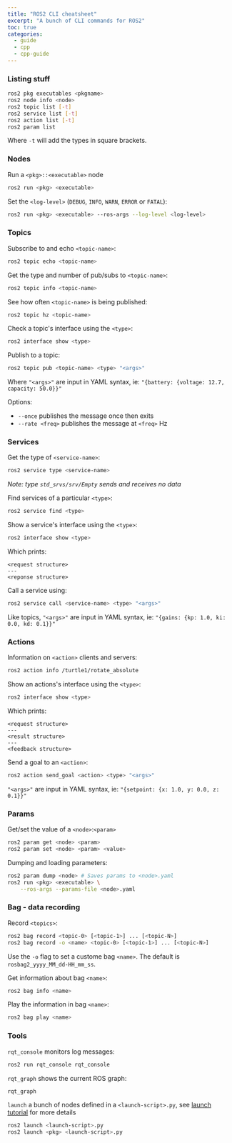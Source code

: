 ```yaml
---
title: "ROS2 CLI cheatsheet"
excerpt: "A bunch of CLI commands for ROS2"
toc: true
categories:
  - guide
  - cpp
  - cpp-guide
---
```


### Listing stuff

```sh
ros2 pkg executables <pkgname>
ros2 node info <node>
ros2 topic list [-t]
ros2 service list [-t]
ros2 action list [-t]
ros2 param list
```

Where `-t` will add the types in square brackets.

### Nodes

Run a `<pkg>::<executable>` node

```sh
ros2 run <pkg> <executable>
```

Set the `<log-level>` (`DEBUG`, `INFO`, `WARN`, `ERROR` or `FATAL`):

```sh
ros2 run <pkg> <executable> --ros-args --log-level <log-level>
```

### Topics

Subscribe to and echo `<topic-name>`:
```sh
ros2 topic echo <topic-name>
```

Get the type and number of pub/subs to `<topic-name>`:
```sh
ros2 topic info <topic-name>
```

See how often `<topic-name>` is being published:
```sh
ros2 topic hz <topic-name>
```

Check a topic's interface using the `<type>`:
```sh
ros2 interface show <type>
```

Publish to a topic:
```sh
ros2 topic pub <topic-name> <type> "<args>"
```

Where `"<args>"` are input in YAML syntax, ie: `"{battery: {voltage: 12.7, capacity: 50.0}}"`

Options:
* `--once` publishes the message once then exits
* `--rate <freq>` publishes the message at `<freq>` Hz

### Services

Get the type of `<service-name>`:
```sh
ros2 service type <service-name>
```

*Note: type `std_srvs/srv/Empty` sends and receives no data* 

Find services of a particular `<type>`:
```sh
ros2 service find <type>
```

Show a service's interface using the `<type>`:
```sh
ros2 interface show <type>
```

Which prints:

```
<request structure>
---
<reponse structure>
```

Call a service using:

```sh
ros2 service call <service-name> <type> "<args>"
```

Like topics, `"<args>"` are input in YAML syntax, ie: `"{gains: {kp: 1.0, ki: 0.0, kd: 0.1}}"`

### Actions

Information on `<action>` clients and servers:
```sh
ros2 action info /turtle1/rotate_absolute
```

Show an actions's interface using the `<type>`:
```sh
ros2 interface show <type>
```

Which prints:

```
<request structure>
---
<result structure>
---
<feedback structure>
```

Send a goal to an `<action>`:

```sh
ros2 action send_goal <action> <type> "<args>"
```

`"<args>"` are input in YAML syntax, ie: `"{setpoint: {x: 1.0, y: 0.0, z: 0.1}}"`


### Params

Get/set the value of a `<node>`:`<param>`
```sh
ros2 param get <node> <param>
ros2 param set <node> <param> <value>
```

Dumping and loading parameters:

```sh
ros2 param dump <node> # Saves params to <node>.yaml
ros2 run <pkg> <executable> \
    --ros-args --params-file <node>.yaml
```

### Bag - data recording

Record `<topics>`:
```sh
ros2 bag record <topic-0> [<topic-1>] ... [<topic-N>]
ros2 bag record -o <name> <topic-0> [<topic-1>] ... [<topic-N>]
```

Use the `-o` flag to set a custome bag `<name>`. The default is `rosbag2_yyyy_MM_dd-HH_mm_ss`.

Get information about bag `<name>`:
```sh
ros2 bag info <name>
```

Play the information in bag `<name>`:
```sh
ros2 bag play <name>
```

### Tools

`rqt_console` monitors log messages:
```sh
ros2 run rqt_console rqt_console
```

`rqt_graph` shows the current ROS graph:
```sh
rqt_graph
```

`launch` a bunch of nodes defined in a `<launch-script>.py`, see [launch tutorial](https://index.ros.org/doc/ros2/Tutorials/Launch-Files/Creating-Launch-Files/#ros2launch) for more details
```sh
ros2 launch <launch-script>.py
ros2 launch <pkg> <launch-script>.py
```

